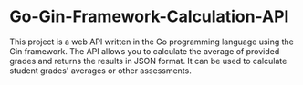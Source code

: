 # Go-Gin-Framework-Calculation-API
This project is a web API written in the Go programming language using the Gin framework. The API allows you to calculate the average of provided grades and returns the results in JSON format. It can be used to calculate student grades' averages or other assessments.
